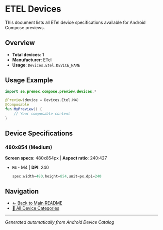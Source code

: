 # ETEL Devices

This document lists all ETel device specifications available for Android Compose previews.

## Overview

- **Total devices**: 1
- **Manufacturer**: ETel
- **Usage**: `Devices.Etel.DEVICE_NAME`

## Usage Example

```kotlin
import se.premex.compose.preview.devices.*

@Preview(device = Devices.Etel.M4)
@Composable
fun MyPreview() {
    // Your composable content
}
```

## Device Specifications

### 480x854 (Medium)

**Screen specs**: 480x854px | **Aspect ratio**: 240:427

- **`M4`** - M4 | **DPI**: 240
  ```kotlin
  spec:width=480,height=854,unit=px,dpi=240
  ```

## Navigation

- [← Back to Main README](../../README.md)
- [📱 All Device Categories](../README.md)

---
*Generated automatically from Android Device Catalog*
